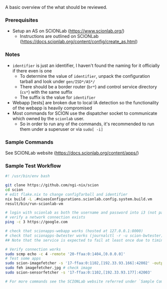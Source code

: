 A basic overview of the what should be reviewed.

### Prerequisites
- Setup an AS on SCIONLab (https://www.scionlab.org/)
  - Instructions are outlined on SCIONLab (https://docs.scionlab.org/content/config/create_as.html)

### Notes
- `identifier` is just an identifier, I haven't found the naming for it officially if there even is one
  - To determine the value of `identifier`, unpack the configuration tarball and look under `gen/ISD*/AS*/`
  - There should be a border router (`br*`) and control service directory (`cs*`) with the same suffix
  - The suffix is the value for `identifier`
- Webapp [tests] are broken due to local IA detection so the functionality of the webapp is heavily compromised
- Most commands for SCION use the dispatcher socket to communicate which owned by the `scionlab` user.
  - So in order to run any of the commands, it's recommended to run them under a superuser or via `sudo[ -i]`

### Sample Commands
See SCIONLab website (https://docs.scionlab.org/content/apps/)

### Sample Test Workflow
```bash
#! /usr/bin/env bash

git clone https://github.com/ngi-nix/scion
cd scion
# edit flake.nix to change configTarball and identifier
nix build -L .#nixosConfigurations.scionlab.config.system.build.vm
result/bin/run-scionlab-vm

# login with scionlab as both the username and password into i3 (not pantheon)
# verify a network connection exists
ping -c 3 https://google.com

# check that scionapps-webapp works (hosted at 127.0.0.1:8000)
# check that scionapps-bwtester works (journalctl -r -u scion-bwtester)
## Note that the service is expected to fail at least once due to timing problems waiting for the dispatcher (manually restart if it doesn't automatically do so)

# Verify connection works
sudo scmp echo -c 4 -remote '20-ffaa:0:1404,[0.0.0.0]'
# Test some apps
sudo scion-imagefetcher -s '17-ffaa:0:1102,[192.33.93.166]:42002' -output imagefetcher.jpg
sudo feh imagefetcher.jpg # check image
sudo scion-sensorfetcher -s '17-ffaa:0:1102,[192.33.93.177]:42003'

# For more commands see the SCIONLab website referred under `Sample Commands`
```
